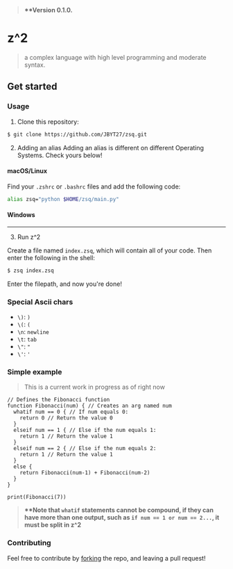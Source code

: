 > **\*\*Version 0.1.0.**

# z^2
> a complex language with high level programming and moderate syntax. 

## Get started
### Usage
1. Clone this repository: 
```zsh
$ git clone https://github.com/JBYT27/zsq.git
```
2. Adding an alias
Adding an alias is different on different Operating Systems. Check yours below!

#### macOS/Linux
Find your `.zshrc` or `.bashrc` files and add the following code:
```zsh
alias zsq="python $HOME/zsq/main.py"
```

#### Windows


---


3. Run z^2

Create a file named `index.zsq`, which will contain all of your code. Then enter the following in the shell:
```zsh
$ zsq index.zsq
```
Enter the filepath, and now you're done!

### Special Ascii chars
* `\)`: `)`
* `\(`: `(`
* `\n`: `newline`
* `\t`: `tab`
* `\"`: `"`
* `\'`: `'`

### Simple example
> This is a current work in progress as of right now

```
// Defines the Fibonacci function
function Fibonacci(num) { // Creates an arg named num
  whatif num == 0 { // If num equals 0:
    return 0 // Return the value 0
  }
  elseif num == 1 { // Else if the num equals 1:
    return 1 // Return the value 1
  } 
  elseif num == 2 { // Else if the num equals 2:
    return 1 // Return the value 1
  }
  else {
    return Fibonacci(num-1) + Fibonacci(num-2)
  }
}

print(Fibonacci(7))
```

> **\*\*Note that `whatif` statements cannot be compound, if they can have more than one output, such as `if num == 1 or num == 2...`, it must be split in z^2** 

### Contributing
Feel free to contribute by [forking](https://github.com/JBYT27/zsq/network/members) the repo, and leaving a pull request!
